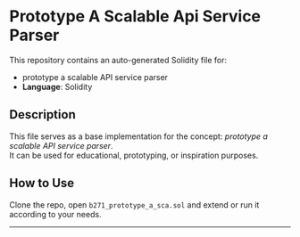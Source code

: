 # Prototype A Scalable Api Service Parser

This repository contains an auto-generated Solidity file for:

- prototype a scalable API service parser
- **Language**: Solidity

## Description

This file serves as a base implementation for the concept: *prototype a scalable API service parser*.  
It can be used for educational, prototyping, or inspiration purposes.

## How to Use

Clone the repo, open `b271_prototype_a_sca.sol` and extend or run it according to your needs.

---


